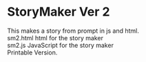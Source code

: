 # StoryMaker Ver 2
This makes a story from prompt in js and html. <br>
sm2.html html for the story maker <br>
sm2.js JavaScript for the story maker <br>
Printable Version.
